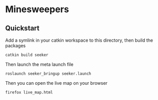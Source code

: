 # Minesweepers

## Quickstart

Add a symlink in your catkin workspace to this directory, then build the packages
```
catkin build seeker
```

Then launch the meta launch file
```
roslaunch seeker_bringup seeker.launch
```

Then you can open the live map on your browser
```
firefox live_map.html
```

